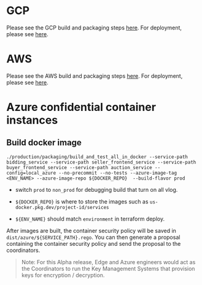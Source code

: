 # GCP

Please see the GCP build and packaging steps
[here](https://github.com/privacysandbox/fledge-docs/blob/main/bidding_auction_services_gcp_guide.md#step-1-packaging).
For deployment, please see
[here](https://github.com/privacysandbox/bidding-auction-servers/tree/main/production/deploy/gcp/terraform/environment/demo).

# AWS

Please see the AWS build and packaging steps
[here](https://github.com/privacysandbox/fledge-docs/blob/main/bidding_auction_services_aws_guide.md#step-1-packaging).
For deployment, please see
[here](https://github.com/privacysandbox/bidding-auction-servers/tree/main/production/deploy/aws/terraform/environment/demo).

# Azure confidential container instances

## Build docker image

```shell
./production/packaging/build_and_test_all_in_docker --service-path bidding_service --service-path seller_frontend_service --service-path buyer_frontend_service --service-path auction_service --config=local_azure --no-precommit --no-tests --azure-image-tag <ENV_NAME> --azure-image-repo ${DOCKER_REPO}  --build-flavor prod
```

-   switch `prod` to `non_prod` for debugging build that turn on all vlog.

-   `${DOCKER_REPO}` is where to store the images such as `us-docker.pkg.dev/project-id/services`

-   `${ENV_NAME}` should match `environment` in terraform deploy.

After images are built, the container security policy will be saved in
`dist/azure/${SERVICE_PATH}.rego`. You can then generate a proposal containing the container
security policy and send the proposal to the coordinators.

> Note: For this Alpha release, Edge and Azure engineers would act as the Coordinators to run the
> Key Management Systems that provision keys for encryption / decryption.
